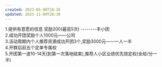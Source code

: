 ```yaml
---  
created: 2023-05-08T18:26  
updated: 2023-11-09T20:38  
---  
```

  
1.提供有意愿的信息 奖励200(最高5次)   --------丰小团  
2.成功开团奖励个人1000元——公司  
3.活动周期内个人推荐资源成功开团3个,奖励3000元——一人一半  
4.开群后前五个定单专属权  
5.开团第一波10-14天(到第一次落地结束),推荐人小区业绩优先锁定权(全给/分一半)